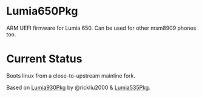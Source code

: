 # Lumia650Pkg
ARM UEFI firmware for Lumia 650.
Can be used for other msm8909 phones too.

# Current Status
Boots linux from a close-to-upstream mainline fork.


Based on [Lumia930Pkg](https://github.com/rickliu2000/Lumia930Pkg) by @rickliu2000 & [Lumia535Pkg](https://github.com/konradybcio/Lumia535Pkg).

